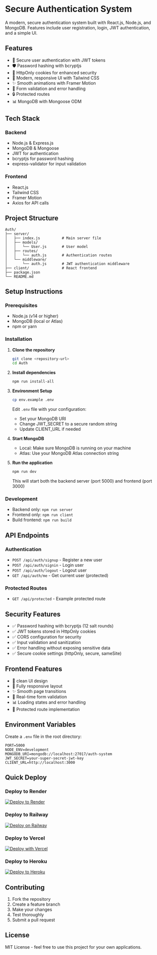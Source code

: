 # Secure Authentication System

A modern, secure authentication system built with React.js, Node.js, and MongoDB. Features include user registration, login, JWT authentication, and a simple UI.

## Features

- 🔐 Secure user authentication with JWT tokens
- 🛡️ Password hashing with bcryptjs
- 🍪 HttpOnly cookies for enhanced security
- 📱 Modern, responsive UI with Tailwind CSS
- ✨ Smooth animations with Framer Motion
- 🎯 Form validation and error handling
- 🔒 Protected routes
- 📊 MongoDB with Mongoose ODM

## Tech Stack

### Backend
- Node.js & Express.js
- MongoDB & Mongoose
- JWT for authentication
- bcryptjs for password hashing
- express-validator for input validation

### Frontend
- React.js
- Tailwind CSS
- Framer Motion
- Axios for API calls

## Project Structure

```
Auth/
├── server/
│   ├── index.js          # Main server file
│   ├── models/
│   │   └── User.js       # User model
│   ├── routes/
│   │   └── auth.js       # Authentication routes
│   └── middleware/
│       └── auth.js       # JWT authentication middleware
├── client/               # React frontend
├── package.json
└── README.md
```

## Setup Instructions

### Prerequisites
- Node.js (v14 or higher)
- MongoDB (local or Atlas)
- npm or yarn

### Installation

1. **Clone the repository**
   ```bash
   git clone <repository-url>
   cd Auth
   ```

2. **Install dependencies**
   ```bash
   npm run install-all
   ```

3. **Environment Setup**
   ```bash
   cp env.example .env
   ```
   Edit `.env` file with your configuration:
   - Set your MongoDB URI
   - Change JWT_SECRET to a secure random string
   - Update CLIENT_URL if needed

4. **Start MongoDB**
   - Local: Make sure MongoDB is running on your machine
   - Atlas: Use your MongoDB Atlas connection string

5. **Run the application**
   ```bash
   npm run dev
   ```
   This will start both the backend server (port 5000) and frontend (port 3000)

### Development

- Backend only: `npm run server`
- Frontend only: `npm run client`
- Build frontend: `npm run build`

## API Endpoints

### Authentication
- `POST /api/auth/signup` - Register a new user
- `POST /api/auth/signin` - Login user
- `POST /api/auth/logout` - Logout user
- `GET /api/auth/me` - Get current user (protected)

### Protected Routes
- `GET /api/protected` - Example protected route

## Security Features

- ✅ Password hashing with bcryptjs (12 salt rounds)
- ✅ JWT tokens stored in HttpOnly cookies
- ✅ CORS configuration for security
- ✅ Input validation and sanitization
- ✅ Error handling without exposing sensitive data
- ✅ Secure cookie settings (httpOnly, secure, sameSite)

## Frontend Features

- 🎨 clean UI design
- 📱 Fully responsive layout
- ✨ Smooth page transitions
- 🔄 Real-time form validation
- 📊 Loading states and error handling
- 🎯 Protected route implementation

## Environment Variables

Create a `.env` file in the root directory:

```env
PORT=5000
NODE_ENV=development
MONGODB_URI=mongodb://localhost:27017/auth-system
JWT_SECRET=your-super-secret-jwt-key
CLIENT_URL=http://localhost:3000
```

## Quick Deploy

### Deploy to Render
[![Deploy to Render](https://render.com/images/deploy-to-render-button.svg)](https://render.com/deploy?repo=https://github.com/SahilTechie/Authn-Authz)

### Deploy to Railway
[![Deploy on Railway](https://railway.app/button.svg)](https://railway.app/template/3QFHWz?referralCode=alphasec)

### Deploy to Vercel
[![Deploy with Vercel](https://vercel.com/button)](https://vercel.com/new/clone?repository-url=https://github.com/SahilTechie/Authn-Authz)

### Deploy to Heroku
[![Deploy to Heroku](https://www.herokucdn.com/deploy/button.svg)](https://heroku.com/deploy?template=https://github.com/SahilTechie/Authn-Authz)

## Contributing

1. Fork the repository
2. Create a feature branch
3. Make your changes
4. Test thoroughly
5. Submit a pull request

## License

MIT License - feel free to use this project for your own applications. 
